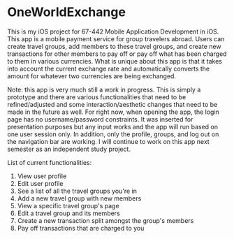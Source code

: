 # OneWorldExchange

This is my iOS project for 67-442 Mobile Application Development in iOS. This app is a mobile payment service for group travelers abroad. Users can create travel groups, add members to these travel groups, and create new transactions for other members to pay off or pay off what has been charged to them in various currencies. What is unique about this app is that it takes into account the current exchange rate and automatically converts the amount for whatever two currencies are being exchanged. 

Note: this app is very much still a work in progress. This is simply a prototype and there are various functionalities that need to be refined/adjusted and some interaction/aesthetic changes that need to be made in the future as well. For right now, when opening the app, the login page has no username/password constraints. It was inserted for presentation purposes but any input works and the app will run based on one user session only. In addition, only the profile, groups, and log out on the navigation bar are working. I will continue to work on this app next semester as an independent study project. 

List of current functionalities:
1. View user profile 
2. Edit user profile
3. See a list of all the travel groups you're in
4. Add a new travel group with new members
5. View a specific travel group's page
6. Edit a travel group and its members
7. Create a new transaction split amongst the group's members
8. Pay off transactions that are charged to you



